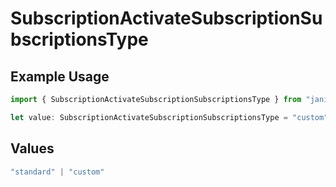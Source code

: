 # SubscriptionActivateSubscriptionSubscriptionsType

## Example Usage

```typescript
import { SubscriptionActivateSubscriptionSubscriptionsType } from "jani-payments/models/operations";

let value: SubscriptionActivateSubscriptionSubscriptionsType = "custom";
```

## Values

```typescript
"standard" | "custom"
```